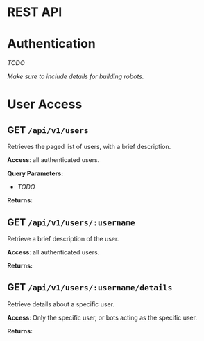 # REST API

# Authentication

*TODO*

*Make sure to include details for building robots.*

# User Access

## GET `/api/v1/users`

Retrieves the paged list of users, with a brief description.

**Access**: all authenticated users.

**Query Parameters:**

* *TODO*

**Returns:**

## GET `/api/v1/users/:username`

Retrieve a brief description of the user.

**Access**: all authenticated users.

**Returns:**


## GET `/api/v1/users/:username/details`

Retrieve details about a specific user.

**Access**: Only the specific user, or bots acting as the specific user.

**Returns:**
